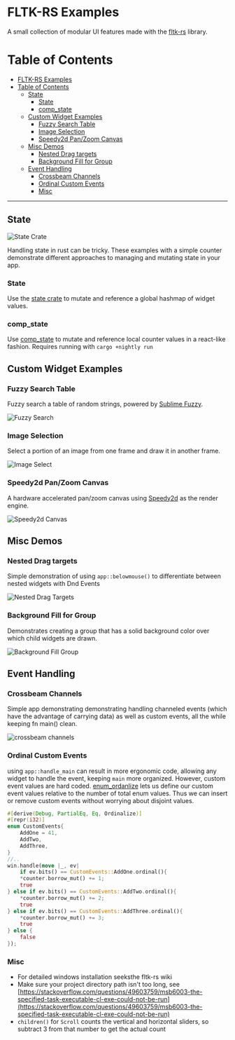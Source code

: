 # FLTK-RS Examples

A small collection of modular UI features made with the [fltk-rs](https://github.com/MoAlyousef/fltk-rs) library.

# Table of Contents

- [FLTK-RS Examples](#fltk-rs-examples)
- [Table of Contents](#table-of-contents)
  - [State](#state)
    - [State](#state-1)
    - [comp_state](#comp_state)
  - [Custom Widget Examples](#custom-widget-examples)
    - [Fuzzy Search Table](#fuzzy-search-table)
    - [Image Selection](#image-selection)
    - [Speedy2d Pan/Zoom Canvas](#speedy2d-panzoom-canvas)
  - [Misc Demos](#misc-demos)
    - [Nested Drag targets](#nested-drag-targets)
    - [Background Fill for Group](#background-fill-for-group)
  - [Event Handling](#event-handling)
    - [Crossbeam Channels](#crossbeam-channels)
    - [Ordinal Custom Events](#ordinal-custom-events)
    - [Misc](#misc)

---

## State

![State Crate](./.github/images/state_counter.gif)

Handling state in rust can be tricky. These examples with a simple counter demonstrate different approaches to managing and mutating state in your app.

### State

Use the [state crate](https://github.com/sergiobenitez/state) to mutate and reference a global hashmap of widget values.

### comp_state

Use [comp_state](https://github.com/rebo/comp_state) to mutate and reference local counter values in a react-like fashion. Requires running with `cargo +nightly run`

## Custom Widget Examples

### Fuzzy Search Table

Fuzzy search a table of random strings, powered by [Sublime Fuzzy](https://crates.io/crates/sublime_fuzzy).

![Fuzzy Search](./.github/images/fuzzy_search.png)

### Image Selection

Select a portion of an image from one frame and draw it in another frame.

![Image Select](./.github/images/image_select.png)

### Speedy2d Pan/Zoom Canvas

A hardware accelerated pan/zoom canvas using [Speedy2d](https://github.com/QuantumBadger/Speedy2D) as the render engine.

![Speedy2d Canvas](./.github/images/speedy2d_canvas.gif)

<!-- ![Speedy2d Canvas](./images/Speedy_2d_Pan_Zoom_Canvas.png) -->

## Misc Demos

### Nested Drag targets

Simple demonstration of using `app::belowmouse()` to differentiate between nested widgets with Dnd Events

![Nested Drag Targets](./.github/images/nested_drag_targets.gif)

### Background Fill for Group

Demonstrates creating a group that has a solid background color over which child widgets are drawn.

![Background Fill Group](./.github/images/background_fill_group.PNG)

## Event Handling

### Crossbeam Channels

Simple app demonstrating demonstrating handling channeled events (which have the advantage of carrying data) as well as custom events, all the while keeping fn main() clean.

![crossbeam channels](./.github/images/crossbeam_channels.png)

### Ordinal Custom Events

using `app::handle_main` can result in more ergonomic code, allowing any widget to handle the event, keeping `main` more organized. However, custom event values are hard coded. [enum_ordanlize](https://docs.rs/enum-ordinalize/3.1.10/enum_ordinalize/) lets us define our custom event values relative to the number of total enum values. Thus we can insert or remove custom events without worrying about disjoint values.

```rust
#[derive(Debug, PartialEq, Eq, Ordinalize)]
#[repr(i32)]
enum CustomEvents{
    AddOne = 41,
    AddTwo,
    AddThree,
}
//..
win.handle(move |_, ev|
    if ev.bits() == CustomEvents::AddOne.ordinal(){
    *counter.borrow_mut() += 1;
    true
} else if ev.bits() == CustomEvents::AddTwo.ordinal(){
    *counter.borrow_mut() += 2;
    true
} else if ev.bits() == CustomEvents::AddThree.ordinal(){
    *counter.borrow_mut() += 3;
    true
} else {
    false
});

```

### Misc

- For detailed windows installation seeksthe fltk-rs wiki
- Make sure your project directory path isn't too long, see [https://stackoverflow.com/questions/49603759/msb6003-the-specified-task-executable-cl-exe-could-not-be-run](https://stackoverflow.com/questions/49603759/msb6003-the-specified-task-executable-cl-exe-could-not-be-run)
- `children()` for `Scroll` counts the vertical and horizontal sliders, so subtract 3 from that number to get the actual count

